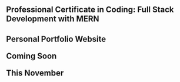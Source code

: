 <h2>Professional Certificate in Coding: Full Stack Development with MERN<h2>
  <p>Personal Portfolio Website</p>
  <p>Coming Soon</p>
  <p>This November</p>
